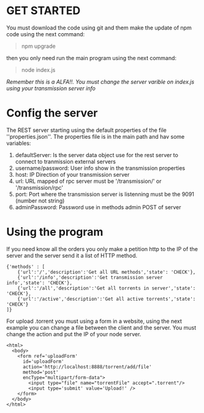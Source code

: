 # GET STARTED
You must download the code using git and them make the update of npm code using the next command:

> npm upgrade

then you only need run the main program using the next command:
> node index.js 

*Remember this is a ALFA!!. You must change the server varible on index.js using your transmission server info*

# Config the server
The REST server starting using the default properties of the file ''properties.json''. The properties file is in the main path and hav some variables:
1. defaultServer: Is the server data object use for the rest server to connect to tranmission external servers
  1. username/password: User info show in the transmission properties
  2. host: IP Direction of your transmission server
  3. url:  URL mapped of rpc server must be '/transmission/' or '/transmission/rpc'
  4. port: Port where the transmission server is listenning must be the 9091 (number not string)
2. adminPassword: Password use in methods admin POST of server
# Using the program
If you need know all the orders you only make a petition http to the IP of the server and the server send it a list of HTTP method.

```
{'methods' : [
    {'url':'/','description':'Get all URL methods','state': 'CHECK'},
    {'url':'/info','description':'Get transmission server info','state': 'CHECK'},
    {'url':'/all','description':'Get all torrents in server','state': 'CHECK'},
    {'url':'/active','description':'Get all active torrents','state': 'CHECK'}
]}
```
For upload .torrent you must using a form in a website, using the next example you can change a file between the client and the server. You must change the action and put the IP of your node server.

```
<html>
  <body>
    <form ref='uploadForm' 
      id='uploadForm' 
      action='http://localhost:8888/torrent/add/file' 
      method='post' 
      encType="multipart/form-data">
        <input type="file" name="torrentFile" accept=".torrent"/>
        <input type='submit' value='Upload!' />
    </form>     
  </body>
</html>
```
